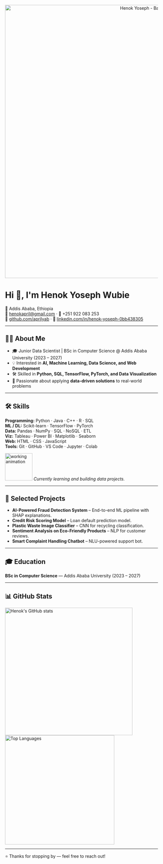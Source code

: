 <!-- Top: animated banner -->
<p align="center">
  <img src="assets/hero.gif" alt="Henok Yoseph - Banner" width="900" />
  <!-- Fallback (remove if you uploaded your own hero.gif):
  <img src="https://media.giphy.com/media/3o7btPCcdNniyf0ArS/giphy.gif" alt="Animated banner fallback" width="900" />
  -->
</p>

# Hi 👋, I'm Henok Yoseph Wubie

📍 Addis Ababa, Ethiopia  
📧 [henokapril@gmail.com](mailto:henokapril@gmail.com) · 📱 +251 922 083 253  
🔗 [github.com/aprilyab](https://github.com/aprilyab) · 🔗 [linkedin.com/in/henok-yoseph-0bb438305](https://linkedin.com/in/henok-yoseph-0bb438305)

---

## 👨‍💻 About Me
- 🎓 Junior Data Scientist | BSc in Computer Science @ Addis Ababa University (2023 – 2027)  
- 💡 Interested in **AI, Machine Learning, Data Science, and Web Development**  
- 🛠 Skilled in **Python, SQL, TensorFlow, PyTorch, and Data Visualization**  
- 🚀 Passionate about applying **data-driven solutions** to real-world problems

---

## 🛠 Skills
**Programming:** Python · Java · C++ · R · SQL  
**ML / DL:** Scikit-learn · TensorFlow · PyTorch  
**Data:** Pandas · NumPy · SQL · NoSQL · ETL  
**Viz:** Tableau · Power BI · Matplotlib · Seaborn  
**Web:** HTML · CSS · JavaScript  
**Tools:** Git · GitHub · VS Code · Jupyter · Colab

<!-- small animated "working" indicator -->
<p align="left">
  <img src="https://media.giphy.com/media/3o6Zt6ML6BklcajjsA/giphy.gif" alt="working animation" width="90" />
  <em>Currently learning and building data projects.</em>
</p>

---

## 📂 Selected Projects
- **AI-Powered Fraud Detection System** – End-to-end ML pipeline with SHAP explanations.  
- **Credit Risk Scoring Model** – Loan default prediction model.  
- **Plastic Waste Image Classifier** – CNN for recycling classification.  
- **Sentiment Analysis on Eco-Friendly Products** – NLP for customer reviews.  
- **Smart Complaint Handling Chatbot** – NLU-powered support bot.

---

## 🎓 Education
**BSc in Computer Science** — Addis Ababa University (2023 – 2027)

---

## 📊 GitHub Stats
<p align="left">
  <img src="https://github-readme-stats.vercel.app/api?username=aprilyab&show_icons=true&theme=default" alt="Henok's GitHub stats" width="420" />
  <img src="https://github-readme-stats.vercel.app/api/top-langs/?username=aprilyab&layout=compact&theme=default" alt="Top Languages" width="360" />
</p>

---

⭐️ Thanks for stopping by — feel free to reach out!
